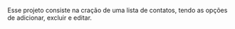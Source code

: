 Esse projeto consiste na cração de uma lista de contatos, tendo as opções de adicionar, excluir e editar.
